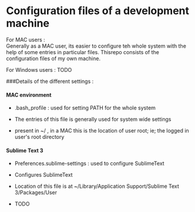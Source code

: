 Configuration files of a development machine
============================================         
For MAC users :          
  Generally as a MAC user, its easier to configure teh whole system with the help of some entries in particular files. Thisrepo consists of the configuration files of my own machine.          

For Windows users :
  TODO

###Details of the different settings : 

#### MAC environment
 
 - .bash_profile : used for setting PATH for the whole system

  - The entries of this file is generally used for system wide settings
  - present in ~/ , in a MAC this is the location of user root; ie; the logged in user's root  directory          

#### Sublime Text 3
 
 - Preferences.sublime-settings : used to configure SublimeText

  - Configures SublimeText
  - Location of this file is at 
   ~/Library/Application Support/Sublime Text 3/Packages/User


 - TODO